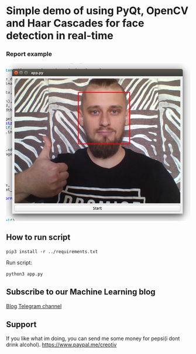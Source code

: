 # Simple demo of using PyQt, OpenCV and Haar Cascades for face detection in real-time

### Report example
![Example](me.png)

## How to run script
```
pip3 install -r ../requirements.txt
```

Run script:
```
python3 app.py
```

## Subscribe to our Machine Learning blog
[Blog](https://medium.com/machine-learning-world)
[Telegram channel](https://t.me/ml_world)

## Support 

If you like what im doing, you can send me some money for pepsi(i dont drink alcohol).
https://www.paypal.me/creotiv

